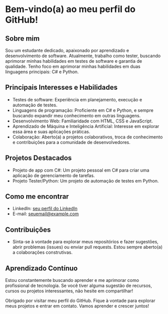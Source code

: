 # Bem-vindo(a) ao meu perfil do GitHub!

## Sobre mim
Sou um estudante dedicado, apaixonado por aprendizado e desenvolvimento de software. Atualmente, trabalho como tester, buscando aprimorar minhas habilidades em testes de software e garantia de qualidade. Tenho foco em aprimorar minhas habilidades em duas linguagens principais: C# e Python.

## Principais Interesses e Habilidades
- Testes de software: Experiência em planejamento, execução e automação de testes.
- Linguagens de programação: Proficiente em C# e Python, e sempre buscando expandir meu conhecimento em outras linguagens.
- Desenvolvimento Web: Familiaridade com HTML, CSS e JavaScript.
- Aprendizado de Máquina e Inteligência Artificial: Interesse em explorar essa área e suas aplicações práticas.
- Colaboração: Aberto(a) a projetos colaborativos, troca de conhecimento e contribuições para a comunidade de desenvolvedores.

## Projetos Destacados
- Projeto de app com C#: Um projeto pessoal em C# para criar uma aplicação de gerenciamento de tarefas.
- Projeto Tester/Python: Um projeto de automação de testes em Python.

## Como me encontrar
- LinkedIn: [seu perfil do LinkedIn](https://www.linkedin.com/seu-perfil)
- E-mail: seuemail@example.com

## Contribuições
- Sinta-se à vontade para explorar meus repositórios e fazer sugestões, abrir problemas (issues) ou enviar pull requests. Estou sempre aberto(a) a colaborações construtivas.

## Aprendizado Contínuo
Estou constantemente buscando aprender e me aprimorar como profissional de tecnologia. Se você tiver alguma sugestão de recursos, cursos ou projetos interessantes, não hesite em compartilhar!

Obrigado por visitar meu perfil do GitHub. Fique à vontade para explorar meus projetos e entrar em contato. Vamos aprender e crescer juntos!
